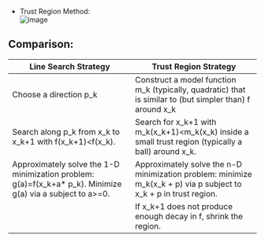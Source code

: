 




 
 -  Trust Region Method:          
![image](https://user-images.githubusercontent.com/88390140/131764954-f47d418f-e82e-4479-90af-1449da1302fd.png)






## Comparison:    

 Line Search Strategy | Trust Region Strategy         
----------------------|-----------------------------------------
 Choose a direction p_k     |  Construct a model function m_k (typically, quadratic) that is similar to (but simpler than) f around x_k   
 Search along p_k from x_k to x_k+1 with f(x_k+1)<f(x_k).   |  Search for x_k+1 with m_k(x_k+1)<m_k(x_k) inside a small trust region (typically a ball) around x_k.      
 Approximately solve the 1-D minimization problem: g(a)=f(x_k+a* p_k). Minimize g(a) via a subject to a>=0.   |   Approximately solve the n-D minimization problem: minimize m_k(x_k + p) via p subject to x_k + p in trust region.
  ||  If x_k+1 does not produce enough decay in f, shrink the region.  

